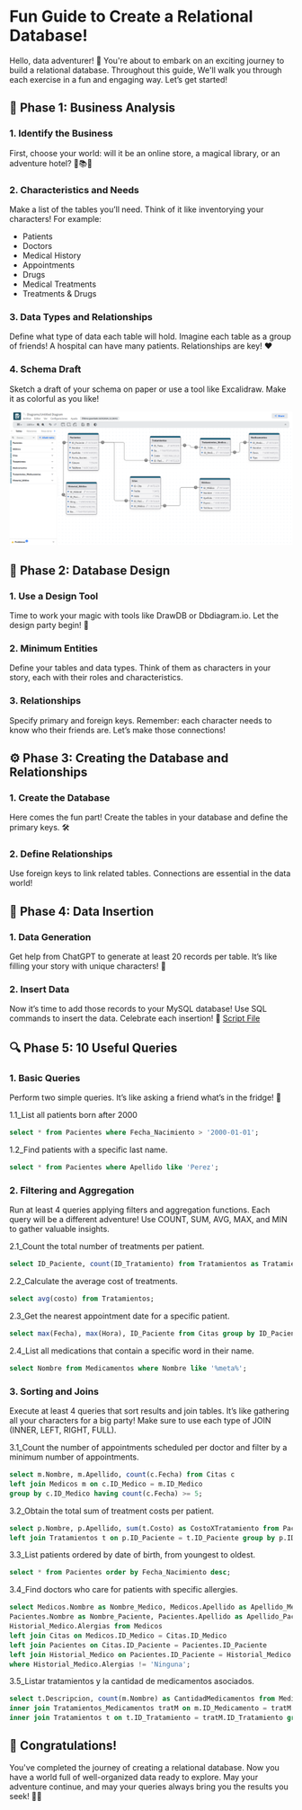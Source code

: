 # Fun Guide to Create a Relational Database!

Hello, data adventurer! 🌟 You're about to embark on an exciting journey to build a relational database. Throughout this guide, We'll walk you through each exercise in a fun and engaging way. Let’s get started!

## 🚀 Phase 1: Business Analysis
### 1. Identify the Business

First, choose your world: will it be an online store, a magical library, or an adventure hotel? 🏪📚🏨

### 2. Characteristics and Needs
Make a list of the tables you’ll need. Think of it like inventorying your characters! For example:
<ul>
  <li>Patients</li>
  <li>Doctors</li>
  <li>Medical History</li>
  <li>Appointments</li>
  <li>Drugs</li>
  <li>Medical Treatments</li>
  <li>Treatments & Drugs</li>
</ul>

### 3. Data Types and Relationships
Define what type of data each table will hold. Imagine each table as a group of friends! A hospital can have many patients. Relationships are key! ❤️

### 4. Schema Draft
Sketch a draft of your schema on paper or use a tool like Excalidraw. Make it as colorful as you like!

<img src="https://github.com/AI-Join-Labs/DataBase/blob/main/Diagram_Gestion%20Hospital.png" alt="Descripción de la imagen" width="800" >

## 🎨 Phase 2: Database Design
### 1. Use a Design Tool

Time to work your magic with tools like DrawDB or Dbdiagram.io. Let the design party begin! 🎉

### 2. Minimum Entities
Define your tables and data types. Think of them as characters in your story, each with their roles and characteristics.

### 3. Relationships

Specify primary and foreign keys. Remember: each character needs to know who their friends are. Let’s make those connections!

## ⚙️ Phase 3: Creating the Database and Relationships
### 1. Create the Database

Here comes the fun part! Create the tables in your database and define the primary keys. 🛠️
### 2. Define Relationships

Use foreign keys to link related tables. Connections are essential in the data world!

## 🎉 Phase 4: Data Insertion
### 1. Data Generation

Get help from ChatGPT to generate at least 20 records per table. It’s like filling your story with unique characters! 🤖

### 2. Insert Data

Now it’s time to add those records to your MySQL database! Use SQL commands to insert the data. Celebrate each insertion! 🎊
[Script File](https://github.com/AI-Join-Labs/DataBase/blob/main/scrip_tablas.sql)

## 🔍 Phase 5: 10 Useful Queries
### 1. Basic Queries

Perform two simple queries. It’s like asking a friend what’s in the fridge! 🍕

1.1_List all patients born after 2000
```sql
select * from Pacientes where Fecha_Nacimiento > '2000-01-01';
``` 
1.2_Find patients with a specific last name.
```sql
select * from Pacientes where Apellido like 'Perez';
```

### 2. Filtering and Aggregation

Run at least 4 queries applying filters and aggregation functions. Each query will be a different adventure! Use COUNT, SUM, AVG, MAX, and MIN to gather valuable insights.

2.1_Count the total number of treatments per patient.
```sql
select ID_Paciente, count(ID_Tratamiento) from Tratamientos as TratamientosXPaciente group by ID_Paciente;
```

2.2_Calculate the average cost of treatments.
```sql
select avg(costo) from Tratamientos;
```

2.3_Get the nearest appointment date for a specific patient.
```sql
select max(Fecha), max(Hora), ID_Paciente from Citas group by ID_Paciente limit 1;
```

2.4_List all medications that contain a specific word in their name.
```sql
select Nombre from Medicamentos where Nombre like '%meta%';
```

### 3. Sorting and Joins

Execute at least 4 queries that sort results and join tables. It’s like gathering all your characters for a big party! Make sure to use each type of JOIN (INNER, LEFT, RIGHT, FULL).

3.1_Count the number of appointments scheduled per doctor and filter by a minimum number of appointments.
```sql
select m.Nombre, m.Apellido, count(c.Fecha) from Citas c
left join Medicos m on c.ID_Medico = m.ID_Medico
group by c.ID_Medico having count(c.Fecha) >= 5;
```

3.2_Obtain the total sum of treatment costs per patient.
```sql
select p.Nombre, p.Apellido, sum(t.Costo) as CostoXTratamiento from Pacientes p
left join Tratamientos t on p.ID_Paciente = t.ID_Paciente group by p.ID_Paciente;
```

3.3_List patients ordered by date of birth, from youngest to oldest.
```sql
select * from Pacientes order by Fecha_Nacimiento desc;
```

3.4_Find doctors who care for patients with specific allergies.
```sql
select Medicos.Nombre as Nombre_Medico, Medicos.Apellido as Apellido_Medico,
Pacientes.Nombre as Nombre_Paciente, Pacientes.Apellido as Apellido_Paciente,
Historial_Medico.Alergias from Medicos
left join Citas on Medicos.ID_Medico = Citas.ID_Medico
left join Pacientes on Citas.ID_Paciente = Pacientes.ID_Paciente
left join Historial_Medico on Pacientes.ID_Paciente = Historial_Medico.ID_Paciente
where Historial_Medico.Alergias != 'Ninguna';
```

3.5_Listar tratamientos y la cantidad de medicamentos asociados.
```sql
select t.Descripcion, count(m.Nombre) as CantidadMedicamentos from Medicamentos m
inner join Tratamientos_Medicamentos tratM on m.ID_Medicamento = tratM.ID_Medicamento
inner join Tratamientos t on t.ID_Tratamiento = tratM.ID_Tratamiento group by Descripcion;
```



## 🎉 Congratulations!

You've completed the journey of creating a relational database. Now you have a world full of well-organized data ready to explore. May your adventure continue, and may your queries always bring you the results you seek! 🚀✨








